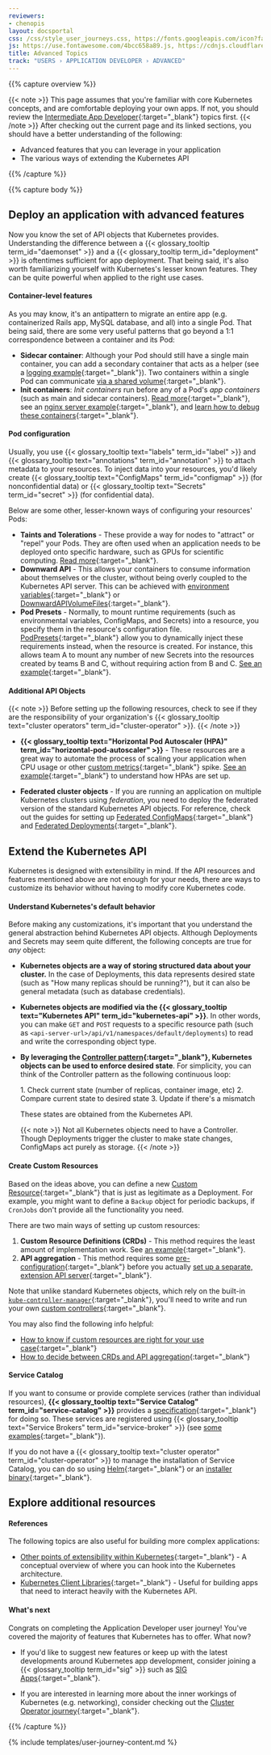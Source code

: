 ```yaml
---
reviewers:
- chenopis
layout: docsportal
css: /css/style_user_journeys.css, https://fonts.googleapis.com/icon?family=Material+Icons
js: https://use.fontawesome.com/4bcc658a89.js, https://cdnjs.cloudflare.com/ajax/libs/prefixfree/1.0.7/prefixfree.min.js
title: Advanced Topics
track: "USERS › APPLICATION DEVELOPER › ADVANCED"
---
```


{{% capture overview %}}

{{< note  >}}
This page assumes that you're familiar with core Kubernetes concepts, and are comfortable deploying your own apps. If not, you should review the [Intermediate App Developer](/docs/user-journeys/users/application-developer/intermediate/){:target="_blank"} topics first.
{{< /note  >}}
After checking out the current page and its linked sections, you should have a better understanding of the following:
* Advanced features that you can leverage in your application
* The various ways of extending the Kubernetes API

{{% /capture %}}


{{% capture body %}}

## Deploy an application with advanced features

Now you know the set of API objects that Kubernetes provides. Understanding the difference between a {{< glossary_tooltip term_id="daemonset" >}} and a {{< glossary_tooltip term_id="deployment" >}} is oftentimes sufficient for app deployment. That being said, it's also worth familiarizing yourself with Kubernetes's lesser known features. They can be quite powerful when applied to the right use cases.

#### Container-level features

As you may know, it's an antipattern to migrate an entire app (e.g. containerized Rails app, MySQL database, and all) into a single Pod. That being said, there are some very useful patterns that go beyond a 1:1 correspondence between a container and its Pod:
* **Sidecar container**: Although your Pod should still have a single main container, you can add a secondary container that acts as a helper (see a [logging example](/docs/concepts/cluster-administration/logging/#sidecar-container-with-a-logging-agent){:target="_blank"}). Two containers within a single Pod can communicate [via a shared volume](/docs/tasks/access-application-cluster/communicate-containers-same-pod-shared-volume/){:target="_blank"}.
* **Init containers**: *Init containers* run before any of a Pod's *app containers* (such as main and sidecar containers). [Read more](/docs/concepts/workloads/pods/init-containers/){:target="_blank"}, see an [nginx server example](/docs/tasks/configure-pod-container/configure-pod-initialization/){:target="_blank"}, and [learn how to debug these containers](/docs/tasks/debug-application-cluster/debug-init-containers/){:target="_blank"}.

#### Pod configuration

Usually, you use {{< glossary_tooltip text="labels" term_id="label" >}} and {{< glossary_tooltip text="annotations" term_id="annotation" >}} to attach metadata to your resources. To inject data into your resources, you'd likely create {{< glossary_tooltip text="ConfigMaps" term_id="configmap" >}} (for nonconfidential data) or {{< glossary_tooltip text="Secrets" term_id="secret" >}} (for confidential data).

Below are some other, lesser-known ways of configuring your resources' Pods:

* **Taints and Tolerations** - These provide a way for nodes to "attract" or "repel" your Pods. They are often used when an application needs to be deployed onto specific hardware, such as GPUs for scientific computing. [Read more](/docs/concepts/configuration/taint-and-toleration/){:target="_blank"}.
* **Downward API** - This allows your containers to consume information about themselves or the cluster, without being overly coupled to the Kubernetes API server. This can be achieved with [environment variables](/docs/tasks/inject-data-application/environment-variable-expose-pod-information/){:target="_blank"} or [DownwardAPIVolumeFiles](/docs/tasks/inject-data-application/downward-api-volume-expose-pod-information/){:target="_blank"}.
* **Pod Presets** - Normally, to mount runtime requirements (such as environmental variables, ConfigMaps, and Secrets) into a resource, you specify them in the resource's configuration file. [PodPresets](/docs/concepts/workloads/pods/podpreset/){:target="_blank"} allow you to dynamically inject these requirements instead, when the resource is created. For instance, this allows team A to mount any number of new Secrets into the resources created by teams B and C, without requiring action from B and C. [See an example](/docs/tasks/inject-data-application/podpreset/){:target="_blank"}.

#### Additional API Objects

{{< note  >}}
Before setting up the following resources, check to see if they are the responsibility of your organization's {{< glossary_tooltip text="cluster operators" term_id="cluster-operator" >}}.
{{< /note  >}}
* **{{< glossary_tooltip text="Horizontal Pod Autoscaler (HPA)" term_id="horizontal-pod-autoscaler" >}}** - These resources are a great way to automate the process of scaling your application when CPU usage or other [custom metrics](https://github.com/kubernetes/community/blob/master/contributors/design-proposals/instrumentation/custom-metrics-api.md){:target="_blank"} spike. [See an example](/docs/tasks/run-application/horizontal-pod-autoscale-walkthrough/){:target="_blank"} to understand how HPAs are set up.

* **Federated cluster objects** - If you are running an application on multiple Kubernetes clusters using *federation*, you need to deploy the federated version of the standard Kubernetes API objects. For reference, check out the guides for setting up [Federated ConfigMaps](/docs/tasks/administer-federation/configmap/){:target="_blank"} and [Federated Deployments](/docs/tasks/administer-federation/deployment/){:target="_blank"}.

## Extend the Kubernetes API

Kubernetes is designed with extensibility in mind. If the API resources and features mentioned above are not enough for your needs, there are ways to customize its behavior without having to modify core Kubernetes code.

#### Understand Kubernetes's default behavior

Before making any customizations, it's important that you understand the general abstraction behind Kubernetes API objects. Although Deployments and Secrets may seem quite different, the following concepts are true for *any* object:

* **Kubernetes objects are a way of storing structured data about your cluster.**
  In the case of Deployments, this data represents desired state (such as "How many replicas should be running?"), but it can also be general metadata (such as database credentials).
* **Kubernetes objects are modified via the {{< glossary_tooltip text="Kubernetes API" term_id="kubernetes-api" >}}**.
  In other words, you can make `GET` and `POST` requests to a specific resource path (such as `<api-server-url>/api/v1/namespaces/default/deployments`) to read and write the corresponding object type.
* **By leveraging the [Controller pattern](/docs/concepts/api-extension/custom-resources/#custom-controllers){:target="_blank"}, Kubernetes objects can be used to enforce desired state**. For simplicity, you can think of the Controller pattern as the following continuous loop:

  <div class="emphasize-box" markdown="1">
  1. Check current state (number of replicas, container image, etc)
  2. Compare current state to desired state
  3. Update if there's a mismatch
  </div>

  These states are obtained from the Kubernetes API.

  {{< note  >}}
  Not all Kubernetes objects need to have a Controller. Though Deployments trigger the cluster to make state changes, ConfigMaps act purely as storage.
  {{< /note  >}}
#### Create Custom Resources

Based on the ideas above, you can define a new [Custom Resource](/docs/concepts/api-extension/custom-resources/#custom-resources){:target="_blank"} that is just as legitimate as a Deployment. For example, you might want to define a `Backup` object for periodic backups, if `CronJobs` don't provide all the functionality you need.

There are two main ways of setting up custom resources:
1. **Custom Resource Definitions (CRDs)** - This method requires the least amount of implementation work. See [an example](/docs/tasks/access-kubernetes-api/extend-api-custom-resource-definitions/){:target="_blank"}.
2. **API aggregation** - This method requires some [pre-configuration](/docs/tasks/access-kubernetes-api/configure-aggregation-layer/){:target="_blank"} before you actually [set up a separate, extension API server](/docs/tasks/access-kubernetes-api/setup-extension-api-server/){:target="_blank"}.

Note that unlike standard Kubernetes objects, which rely on the built-in [`kube-controller-manager`](/docs/reference/generated/kube-controller-manager/){:target="_blank"}, you'll need to write and run your own [custom controllers](https://github.com/kubernetes/sample-controller){:target="_blank"}.

You may also find the following info helpful:
* [How to know if custom resources are right for your use case](/docs/concepts/api-extension/custom-resources/#should-i-use-a-configmap-or-a-custom-resource){:target="_blank"}
* [How to decide between CRDs and API aggregation](/docs/concepts/api-extension/custom-resources/#choosing-a-method-for-adding-custom-resources){:target="_blank"}

#### Service Catalog

If you want to consume or provide complete services (rather than individual resources), **{{< glossary_tooltip text="Service Catalog" term_id="service-catalog" >}}** provides a [specification](https://github.com/openservicebrokerapi/servicebroker){:target="_blank"} for doing so. These services are registered using {{< glossary_tooltip text="Service Brokers" term_id="service-broker" >}} (see [some examples](https://github.com/openservicebrokerapi/servicebroker/blob/master/gettingStarted.md#example-service-brokers){:target="_blank"}).

If you do not have a {{< glossary_tooltip text="cluster operator" term_id="cluster-operator" >}} to manage the installation of Service Catalog, you can do so using [Helm](/docs/tasks/service-catalog/install-service-catalog-using-helm/){:target="_blank"} or an [installer binary](/docs/tasks/service-catalog/install-service-catalog-using-sc/){:target="_blank"}.


## Explore additional resources

#### References

The following topics are also useful for building more complex applications:
* [Other points of extensibility within Kubernetes](/docs/concepts/overview/extending/){:target="_blank"} -  A conceptual overview of where you can hook into the Kubernetes architecture.
* [Kubernetes Client Libraries](/docs/reference/client-libraries/){:target="_blank"} - Useful for building apps that need to interact heavily with the Kubernetes API.

#### What's next
Congrats on completing the Application Developer user journey! You've covered the majority of features that Kubernetes has to offer. What now?

* If you'd like to suggest new features or keep up with the latest developments around Kubernetes app development, consider joining a {{< glossary_tooltip term_id="sig" >}} such as [SIG Apps](https://github.com/kubernetes/community/tree/master/sig-apps){:target="_blank"}.

* If you are interested in learning more about the inner workings of Kubernetes (e.g. networking), consider checking out the [Cluster Operator journey](/docs/user-journeys/users/cluster-operator/foundational/){:target="_blank"}.

{{% /capture %}}

{% include templates/user-journey-content.md %}
